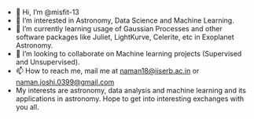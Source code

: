 - 👋 Hi, I’m @misfit-13
- 👀 I’m interested in Astronomy, Data Science and Machine Learning.
- 🌱 I’m currently learning usage of Gaussian Processes and other software packages like Juliet, LightKurve, Celerite, etc in Exoplanet Astronomy.
- 💞️ I’m looking to collaborate on Machine learning projects (Supervised and Unsupervised).
- 📫 How to reach me, mail me at naman18@iiserb.ac.in or naman.joshi.0399@gmail.com
- My interests are astronomy, data analysis and machine learning and its applications in astronomy. Hope to get into interesting exchanges with you all.

<!---
misfit-13/misfit-13 is a ✨ special ✨ repository because its `README.md` (this file) appears on your GitHub profile.
You can click the Preview link to take a look at your changes.
--->
